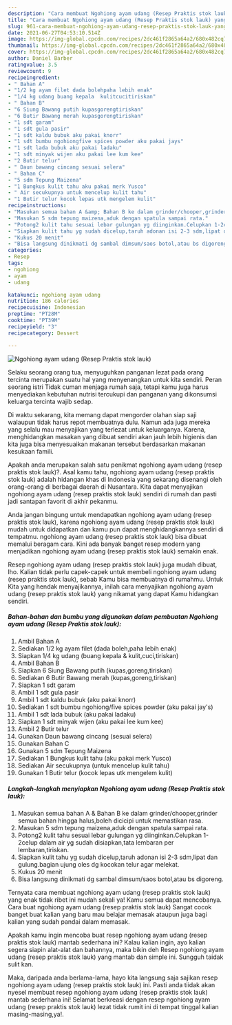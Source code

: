 ```yaml
---
description: "Cara membuat Ngohiong ayam udang (Resep Praktis stok lauk) yang enak dan Mudah Dibuat"
title: "Cara membuat Ngohiong ayam udang (Resep Praktis stok lauk) yang enak dan Mudah Dibuat"
slug: 961-cara-membuat-ngohiong-ayam-udang-resep-praktis-stok-lauk-yang-enak-dan-mudah-dibuat
date: 2021-06-27T04:53:10.514Z
image: https://img-global.cpcdn.com/recipes/2dc461f2865a64a2/680x482cq70/ngohiong-ayam-udang-resep-praktis-stok-lauk-foto-resep-utama.jpg
thumbnail: https://img-global.cpcdn.com/recipes/2dc461f2865a64a2/680x482cq70/ngohiong-ayam-udang-resep-praktis-stok-lauk-foto-resep-utama.jpg
cover: https://img-global.cpcdn.com/recipes/2dc461f2865a64a2/680x482cq70/ngohiong-ayam-udang-resep-praktis-stok-lauk-foto-resep-utama.jpg
author: Daniel Barber
ratingvalue: 3.5
reviewcount: 9
recipeingredient:
- " Bahan A"
- "1/2 kg ayam filet dada bolehpaha lebih enak"
- "1/4 kg udang buang kepala  kulitcucitiriskan"
- " Bahan B"
- "6 Siung Bawang putih kupasgorengtiriskan"
- "6 Butir Bawang merah kupasgorengtiriskan"
- "1 sdt garam"
- "1 sdt gula pasir"
- "1 sdt kaldu bubuk aku pakai knorr"
- "1 sdt bumbu ngohiongfive spices powder aku pakai jays"
- "1 sdt lada bubuk aku pakai ladaku"
- "1 sdt minyak wijen aku pakai lee kum kee"
- "2 Butir telur"
- " Daun bawang cincang sesuai selera"
- " Bahan C"
- "5 sdm Tepung Maizena"
- "1 Bungkus kulit tahu aku pakai merk Yusco"
- " Air secukupnya untuk mencelup kulit tahu"
- "1 Butir telur kocok lepas utk mengelem kulit"
recipeinstructions:
- "Masukan semua bahan A &amp; Bahan B ke dalam grinder/chooper,grinder semua bahan hingga halus,boleh dicicipi untuk memastikan rasa."
- "Masukan 5 sdm tepung maizena,aduk dengan spatula sampai rata."
- "Potong2 kulit tahu sesuai lebar gulungan yg diinginkan.Celupkan 1-2celup dalam air yg sudah disiapkan,tata lembaran per lembaran,tiriskan."
- "Siapkan kulit tahu yg sudah dicelup,taruh adonan isi 2-3 sdm,lipat dan gulung.bagian ujung oles dg kocokan telur agar melekat."
- "Kukus 20 menit"
- "Bisa langsung dinikmati dg sambal dimsum/saos botol,atau bs digoreng."
categories:
- Resep
tags:
- ngohiong
- ayam
- udang

katakunci: ngohiong ayam udang 
nutrition: 186 calories
recipecuisine: Indonesian
preptime: "PT28M"
cooktime: "PT39M"
recipeyield: "3"
recipecategory: Dessert

---
```



![Ngohiong ayam udang (Resep Praktis stok lauk)](https://img-global.cpcdn.com/recipes/2dc461f2865a64a2/680x482cq70/ngohiong-ayam-udang-resep-praktis-stok-lauk-foto-resep-utama.jpg)

Selaku seorang orang tua, menyuguhkan panganan lezat pada orang tercinta merupakan suatu hal yang menyenangkan untuk kita sendiri. Peran seorang istri Tidak cuman menjaga rumah saja, tetapi kamu juga harus menyediakan kebutuhan nutrisi tercukupi dan panganan yang dikonsumsi keluarga tercinta wajib sedap.

Di waktu  sekarang, kita memang dapat mengorder olahan siap saji walaupun tidak harus repot membuatnya dulu. Namun ada juga mereka yang selalu mau menyajikan yang terlezat untuk keluarganya. Karena, menghidangkan masakan yang dibuat sendiri akan jauh lebih higienis dan kita juga bisa menyesuaikan makanan tersebut berdasarkan makanan kesukaan famili. 



Apakah anda merupakan salah satu penikmat ngohiong ayam udang (resep praktis stok lauk)?. Asal kamu tahu, ngohiong ayam udang (resep praktis stok lauk) adalah hidangan khas di Indonesia yang sekarang disenangi oleh orang-orang di berbagai daerah di Nusantara. Kita dapat menyajikan ngohiong ayam udang (resep praktis stok lauk) sendiri di rumah dan pasti jadi santapan favorit di akhir pekanmu.

Anda jangan bingung untuk mendapatkan ngohiong ayam udang (resep praktis stok lauk), karena ngohiong ayam udang (resep praktis stok lauk) mudah untuk didapatkan dan kamu pun dapat menghidangkannya sendiri di tempatmu. ngohiong ayam udang (resep praktis stok lauk) bisa dibuat memalui beragam cara. Kini ada banyak banget resep modern yang menjadikan ngohiong ayam udang (resep praktis stok lauk) semakin enak.

Resep ngohiong ayam udang (resep praktis stok lauk) juga mudah dibuat, lho. Kalian tidak perlu capek-capek untuk membeli ngohiong ayam udang (resep praktis stok lauk), sebab Kamu bisa membuatnya di rumahmu. Untuk Kita yang hendak menyajikannya, inilah cara menyajikan ngohiong ayam udang (resep praktis stok lauk) yang nikamat yang dapat Kamu hidangkan sendiri.

<!--inarticleads1-->

##### Bahan-bahan dan bumbu yang digunakan dalam pembuatan Ngohiong ayam udang (Resep Praktis stok lauk):

1. Ambil  Bahan A
1. Sediakan 1/2 kg ayam filet (dada boleh,paha lebih enak)
1. Siapkan 1/4 kg udang (buang kepala &amp; kulit,cuci,tiriskan)
1. Ambil  Bahan B
1. Siapkan 6 Siung Bawang putih (kupas,goreng,tiriskan)
1. Sediakan 6 Butir Bawang merah (kupas,goreng,tiriskan)
1. Siapkan 1 sdt garam
1. Ambil 1 sdt gula pasir
1. Ambil 1 sdt kaldu bubuk (aku pakai knorr)
1. Sediakan 1 sdt bumbu ngohiong/five spices powder (aku pakai jay&#39;s)
1. Ambil 1 sdt lada bubuk (aku pakai ladaku)
1. Siapkan 1 sdt minyak wijen (aku pakai lee kum kee)
1. Ambil 2 Butir telur
1. Gunakan  Daun bawang cincang (sesuai selera)
1. Gunakan  Bahan C
1. Gunakan 5 sdm Tepung Maizena
1. Sediakan 1 Bungkus kulit tahu (aku pakai merk Yusco)
1. Sediakan  Air secukupnya (untuk mencelup kulit tahu)
1. Gunakan 1 Butir telur (kocok lepas utk mengelem kulit)




<!--inarticleads2-->

##### Langkah-langkah menyiapkan Ngohiong ayam udang (Resep Praktis stok lauk):

1. Masukan semua bahan A &amp; Bahan B ke dalam grinder/chooper,grinder semua bahan hingga halus,boleh dicicipi untuk memastikan rasa.
1. Masukan 5 sdm tepung maizena,aduk dengan spatula sampai rata.
1. Potong2 kulit tahu sesuai lebar gulungan yg diinginkan.Celupkan 1-2celup dalam air yg sudah disiapkan,tata lembaran per lembaran,tiriskan.
1. Siapkan kulit tahu yg sudah dicelup,taruh adonan isi 2-3 sdm,lipat dan gulung.bagian ujung oles dg kocokan telur agar melekat.
1. Kukus 20 menit
1. Bisa langsung dinikmati dg sambal dimsum/saos botol,atau bs digoreng.




Ternyata cara membuat ngohiong ayam udang (resep praktis stok lauk) yang enak tidak ribet ini mudah sekali ya! Kamu semua dapat mencobanya. Cara buat ngohiong ayam udang (resep praktis stok lauk) Sangat cocok banget buat kalian yang baru mau belajar memasak ataupun juga bagi kalian yang sudah pandai dalam memasak.

Apakah kamu ingin mencoba buat resep ngohiong ayam udang (resep praktis stok lauk) mantab sederhana ini? Kalau kalian ingin, ayo kalian segera siapin alat-alat dan bahannya, maka bikin deh Resep ngohiong ayam udang (resep praktis stok lauk) yang mantab dan simple ini. Sungguh taidak sulit kan. 

Maka, daripada anda berlama-lama, hayo kita langsung saja sajikan resep ngohiong ayam udang (resep praktis stok lauk) ini. Pasti anda tiidak akan nyesel membuat resep ngohiong ayam udang (resep praktis stok lauk) mantab sederhana ini! Selamat berkreasi dengan resep ngohiong ayam udang (resep praktis stok lauk) lezat tidak rumit ini di tempat tinggal kalian masing-masing,ya!.

